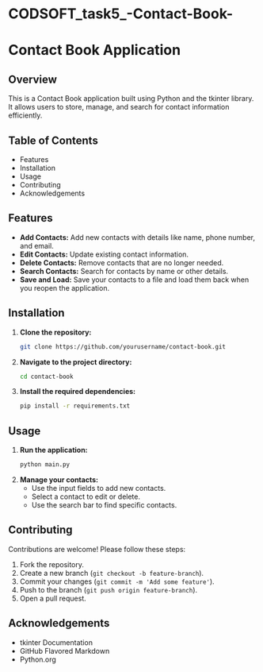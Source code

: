 # CODSOFT_task5_-Contact-Book-
# Contact Book Application

## Overview
This is a Contact Book application built using Python and the tkinter library. It allows users to store, manage, and search for contact information efficiently.

## Table of Contents
- Features
- Installation
- Usage
- Contributing
- Acknowledgements

## Features
- **Add Contacts:** Add new contacts with details like name, phone number, and email.
- **Edit Contacts:** Update existing contact information.
- **Delete Contacts:** Remove contacts that are no longer needed.
- **Search Contacts:** Search for contacts by name or other details.
- **Save and Load:** Save your contacts to a file and load them back when you reopen the application.

## Installation
1. **Clone the repository:**
    ```bash
    git clone https://github.com/yourusername/contact-book.git
    ```
2. **Navigate to the project directory:**
    ```bash
    cd contact-book
    ```
3. **Install the required dependencies:**
    ```bash
    pip install -r requirements.txt
    ```

## Usage
1. **Run the application:**
    ```bash
    python main.py
    ```
2. **Manage your contacts:**
    - Use the input fields to add new contacts.
    - Select a contact to edit or delete.
    - Use the search bar to find specific contacts.

## Contributing
Contributions are welcome! Please follow these steps:
1. Fork the repository.
2. Create a new branch (`git checkout -b feature-branch`).
3. Commit your changes (`git commit -m 'Add some feature'`).
4. Push to the branch (`git push origin feature-branch`).
5. Open a pull request.

## Acknowledgements
- tkinter Documentation
- GitHub Flavored Markdown
- Python.org
